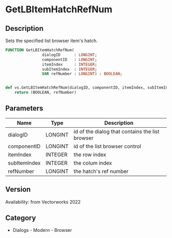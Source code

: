 # GetLBItemHatchRefNum

## Description
Sets the specified list browser item's hatch.

```pascal
FUNCTION GetLBItemHatchRefNum(
				dialogID      : LONGINT;
				componentID   : LONGINT;
				itemIndex     : INTEGER;
				subItemIndex  : INTEGER;
				VAR refNumber : LONGINT) : BOOLEAN;
```

```python

def vs.GetLBItemHatchRefNum(dialogID, componentID, itemIndex, subItemIndex):
    return (BOOLEAN, refNumber)
```

## Parameters
|Name|Type|Description|
|---|---|---|
|dialogID|LONGINT|id of the dialog that contains the list browser|
|componentID|LONGINT|id of the list browser control|
|itemIndex|INTEGER|the row index|
|subItemIndex|INTEGER|the colum index|
|refNumber|LONGINT|the hatch's ref number|

## Version
Availability: from Vectorworks 2022
## Category
* Dialogs - Modern - Browser


